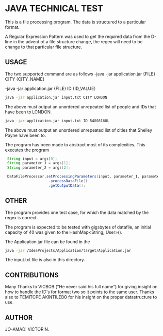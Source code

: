 # JAVA TECHNICAL TEST

This is a file processing program.
The data is structured to a particular format.

A Regular Expression Pattern was used to get the required data from the D-line
in the advent of a file structure change, the regex will need to be change to that particular file structure.

## USAGE

The two supported command are as follows
-java -jar application.jar {FILE} CITY {CITY_NAME}

-java -jar application.jar {FILE} ID {ID_VALUE}

```bash
java -jar application.jar input.txt CITY LONDON
```
The above must output an unordered unrepeated list of people and IDs that have been to LONDON.

```bash
java -jar application.jar input.txt ID 54808168L
```
The above must output an unordered unrepeated list of cities that Shelley Payne have been to.

The program has been made to abstract most of its complexities.
This executes the program

```java
 String input = args[0];
 String parameter_1 = args[1];
 String parameter_2 = args[2];

 DataFileProcessor.setProcessingParameters(input, parameter_1, parameter_2)
                    .processDataFile()
                    .getOutputData();
```

## OTHER

The program provides one test case, for which the data matched by the regex is correct.

The program is expected to be tested with gigabytes of datafile, an initial capacity of 40 was given to the HashMap<String, User>().

The Application.jar file can be found in the

```bash
java -jar /IdeaProjects/Application/target/Application.jar
```
The input.txt file is also in this directory.

## CONTRIBUTIONS
Many Thanks to VICBOB ("He never said his full name") for giving insight on how to handle the ID's for format two so it points to the same user.
Thanks also to TEMITOPE AKINTILEBO for his insight on the proper datastructure to use.

## AUTHOR
JO-AMADI VICTOR N.
